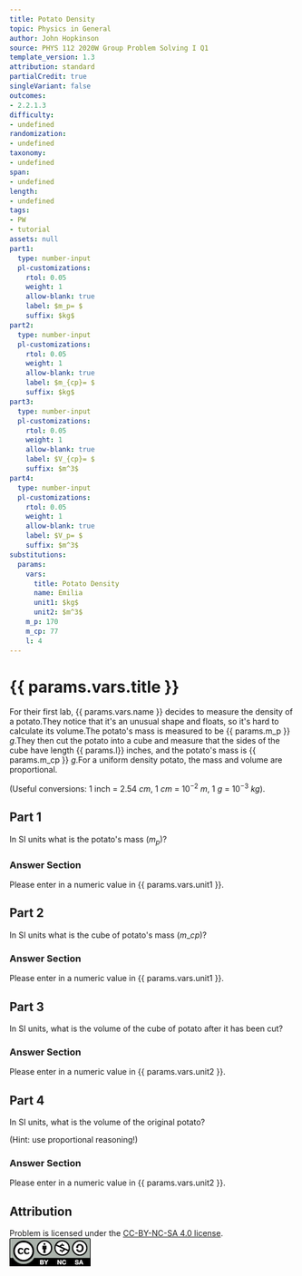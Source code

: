 ```yaml
---
title: Potato Density
topic: Physics in General
author: John Hopkinson
source: PHYS 112 2020W Group Problem Solving I Q1
template_version: 1.3
attribution: standard
partialCredit: true
singleVariant: false
outcomes:
- 2.2.1.3
difficulty:
- undefined
randomization:
- undefined
taxonomy:
- undefined
span:
- undefined
length:
- undefined
tags:
- PW
- tutorial
assets: null
part1:
  type: number-input
  pl-customizations:
    rtol: 0.05
    weight: 1
    allow-blank: true
    label: $m_p= $
    suffix: $kg$
part2:
  type: number-input
  pl-customizations:
    rtol: 0.05
    weight: 1
    allow-blank: true
    label: $m_{cp}= $
    suffix: $kg$
part3:
  type: number-input
  pl-customizations:
    rtol: 0.05
    weight: 1
    allow-blank: true
    label: $V_{cp}= $
    suffix: $m^3$
part4:
  type: number-input
  pl-customizations:
    rtol: 0.05
    weight: 1
    allow-blank: true
    label: $V_p= $
    suffix: $m^3$
substitutions:
  params:
    vars:
      title: Potato Density
      name: Emilia
      unit1: $kg$
      unit2: $m^3$
    m_p: 170
    m_cp: 77
    l: 4
---
```

# {{ params.vars.title }}
For their first lab, {{ params.vars.name }} decides to measure the density of a potato.They notice that it's an unusual shape and floats, so it's hard to calculate its volume.The potato's mass is measured to be {{ params.m_p }} $g$.They then cut the potato into a cube and measure that the sides of the cube have length {{ params.l}} inches, and the potato's mass is {{ params.m_cp }} $g$.For a uniform density potato, the mass and volume are proportional.

(Useful conversions: 1 $\textrm{inch}$ = 2.54 $cm$, 1 $cm$ = $10^{-2}$ $m$, 1 $g$ = $10^{-3}$ $kg$).

## Part 1

In SI units what is the potato's mass ($m_p$)?

### Answer Section

Please enter in a numeric value in {{ params.vars.unit1 }}.

## Part 2

In SI units what is the cube of potato's mass ($m\_{cp}$)?

### Answer Section

Please enter in a numeric value in {{ params.vars.unit1 }}.

## Part 3

In SI units, what is the volume of the cube of potato after it has been cut?

### Answer Section

Please enter in a numeric value in {{ params.vars.unit2 }}.

## Part 4

In SI units, what is the volume of the original potato?

(Hint: use proportional reasoning!)

### Answer Section

Please enter in a numeric value in {{ params.vars.unit2 }}.

## Attribution

Problem is licensed under the [CC-BY-NC-SA 4.0 license](https://creativecommons.org/licenses/by-nc-sa/4.0/).<br> ![The Creative Commons 4.0 license requiring attribution-BY, non-commercial-NC, and share-alike-SA license.](https://raw.githubusercontent.com/firasm/bits/master/by-nc-sa.png)